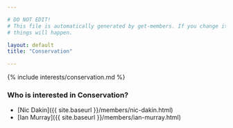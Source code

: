 ```yaml
---

# DO NOT EDIT!
# This file is automatically generated by get-members. If you change it, bad
# things will happen.

layout: default
title: "Conservation"

---
```


{% include interests/conservation.md %}

### Who is interested in Conservation?


* [Nic Dakin]({{ site.baseurl }}/members/nic-dakin.html)
* [Ian Murray]({{ site.baseurl }}/members/ian-murray.html)
